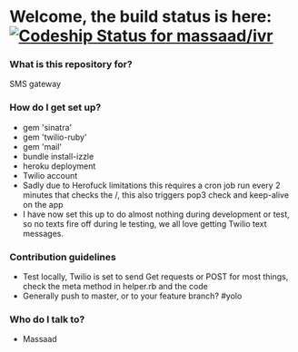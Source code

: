 # Welcome, the build status is here: [ ![Codeship Status for massaad/ivr](https://codeship.io/projects/310f4810-2fed-0132-1216-3ad622bf587e/status)](https://codeship.io/projects/39672) #

### What is this repository for? ###

SMS gateway

### How do I get set up? ###

* gem 'sinatra'
* gem 'twilio-ruby'
* gem 'mail'
* bundle install-izzle
* heroku deployment
* Twilio account
* Sadly due to Herofuck limitations this requires a cron job run every 2 minutes that checks the /, this also triggers pop3 check and keep-alive on the app
* I have now set this up to do almost nothing during development or test, so no texts fire off during le testing, we all love getting Twilio text messages.

### Contribution guidelines ###

* Test locally, Twilio is set to send Get requests or POST for most things, check the meta method in helper.rb and the code
* Generally push to master, or to your feature branch? #yolo

### Who do I talk to? ###

* Massaad
 